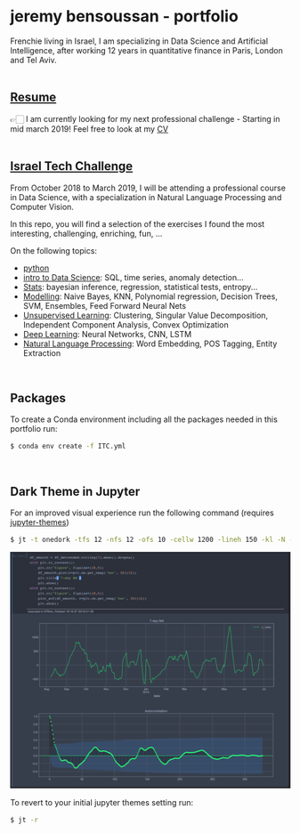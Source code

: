# jeremy bensoussan - portfolio

Frenchie living in Israel, I am specializing in Data Science and Artificial Intelligence, after working 12 years in quantitative finance in Paris, London and Tel Aviv.
<br><br> 

## [Resume]  
👉🏻 I am currently looking for my next professional challenge - Starting in mid march 2019!
Feel free to look at my [CV]
<br><br>

## [Israel Tech Challenge]
From October 2018 to March 2019, I will be attending a professional course in Data Science, with a specialization in Natural Language Processing and Computer Vision.

In this repo, you will find a selection of the exercises I found the most interesting, challenging, enriching, fun, ...

On the following topics:
  - [python] 
  - [intro to Data Science]: SQL, time series, anomaly detection...
  - [Stats]: bayesian inference, regression, statistical tests, entropy...
  - [Modelling]: Naive Bayes, KNN, Polynomial regression, Decision Trees, SVM, Ensembles, Feed Forward Neural Nets
  - [Unsupervised Learning]: Clustering, Singular Value Decomposition, Independent Component Analysis, Convex Optimization
  - [Deep Learning]: Neural Networks, CNN, LSTM
  - [Natural Language Processing]: Word Embedding, POS Tagging, Entity Extraction
<br>
  
## Packages
To create a Conda environment including all the packages needed in this portfolio run:
```bash
$ conda env create -f ITC.yml
```
<br>

## Dark Theme in Jupyter
For an improved visual experience run the following command (requires [jupyter-themes])
```bash
$ jt -t onedork -tfs 12 -nfs 12 -ofs 10 -cellw 1200 -lineh 150 -kl -N -T
```
![dark theme](https://github.com/bensoussanj/portfolio/blob/master/Images/jupy_visu.png "Jupyter Visualization")

To revert to your initial jupyter themes setting run:
```bash
$ jt -r
```


[Resume]: <https://github.com/bensoussanj/portfolio/tree/master/CV_jbensoussan.pdf>
[CV]: <https://github.com/bensoussanj/portfolio/tree/master/CV_jbensoussan.pdf>
[Israel Tech Challenge]: <https://www.itc.tech/fellows-data-science/>
[python]: <https://github.com/bensoussanj/portfolio/tree/master/01_ITC_Python>
[intro to Data Science]: <https://github.com/bensoussanj/portfolio/tree/master/02_ITC_IntroToDS>
[Stats]: <https://github.com/bensoussanj/portfolio/tree/master/03_ITC_Stats>
[Modelling]: <https://github.com/bensoussanj/portfolio/tree/master/04_ITC_DataModelling>
[Unsupervised Learning]: <https://github.com/bensoussanj/portfolio/tree/master/05_ITC_UnsupervisedLearning>
[Deep Learning]: <https://github.com/bensoussanj/portfolio/tree/master/06_ITC_DeepLearning>
[Natural Language Processing]: <https://github.com/bensoussanj/portfolio/tree/master/07_ITC_NLP>
[jupyter-themes]: <https://github.com/dunovank/jupyter-themes>
